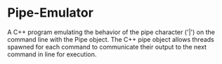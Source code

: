 # Pipe-Emulator
A C++ program emulating the behavior of the pipe character ('|') on the command line with the Pipe object. 
The C++ pipe object allows threads spawned for each command to communicate their output to the next command in line for execution.

